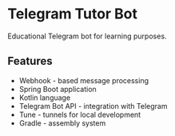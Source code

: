 # Telegram Tutor Bot

Educational Telegram bot for learning purposes.

## Features
- Webhook - based message processing
- Spring Boot application
- Kotlin language
- Telegram Bot API - integration with Telegram
- Tune - tunnels for local development
- Gradle - assembly system
